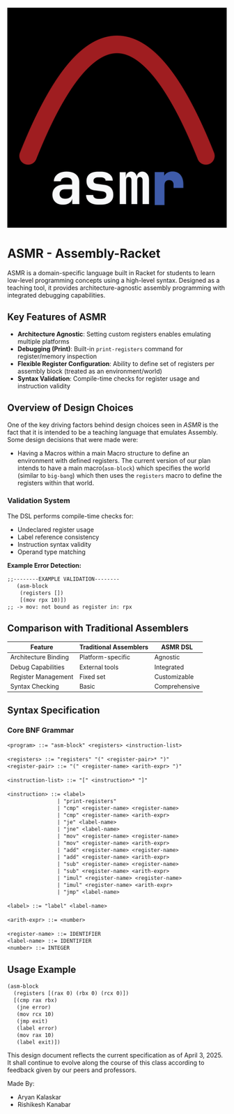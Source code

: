 ![alt text](logo.png "ASMR Logo")

# ASMR - Assembly-Racket

ASMR is a domain-specific language built in Racket for students
to learn low-level programming concepts using a high-level syntax.
Designed as a teaching tool, it provides architecture-agnostic assembly programming with integrated
debugging capabilities.

## Key Features of ASMR

- **Architecture Agnostic**: Setting custom registers enables emulating multiple platforms
- **Debugging (Print)**: Built-in `print-registers` command for register/memory inspection
- **Flexible Register Configuration**: Ability to define set of registers per assembly block
  (treated as an environment/world)
- **Syntax Validation**: Compile-time checks for register usage and instruction validity

## Overview of Design Choices

One of the key driving factors behind design choices seen in _ASMR_ is
the fact that it is intended to be a teaching language that emulates
Assembly. Some design decisions that were made were:

- Having a Macros within a main Macro structure to define an environment
  with defined registers. The current version of our plan intends to have
  a main macro(`asm-block`) which specifies the world (similar to `big-bang`)
  which then uses the `registers` macro to define the registers within that world.

### Validation System

The DSL performs compile-time checks for:

- Undeclared register usage
- Label reference consistency
- Instruction syntax validity
- Operand type matching

**Example Error Detection:**

```racket
;;--------EXAMPLE VALIDATION--------
   (asm-block
    (registers [])
    [(mov rpx 10)])
;; -> mov: not bound as register in: rpx
```

## Comparison with Traditional Assemblers

| Feature              | Traditional Assemblers | ASMR DSL      |
| -------------------- | ---------------------- | ------------- |
| Architecture Binding | Platform-specific      | Agnostic      |
| Debug Capabilities   | External tools         | Integrated    |
| Register Management  | Fixed set              | Customizable  |
| Syntax Checking      | Basic                  | Comprehensive |

## Syntax Specification

### Core BNF Grammar

```racket
<program> ::= "asm-block" <registers> <instruction-list>

<registers> ::= "registers" "(" <register-pair>* ")"
<register-pair> ::= "(" <register-name> <arith-expr> ")"

<instruction-list> ::= "[" <instruction>* "]"

<instruction> ::= <label>
                | "print-registers"
                | "cmp" <register-name> <register-name>
                | "cmp" <register-name> <arith-expr>
                | "je" <label-name>
                | "jne" <label-name>
                | "mov" <register-name> <register-name>
                | "mov" <register-name> <arith-expr>
                | "add" <register-name> <register-name>
                | "add" <register-name> <arith-expr>
                | "sub" <register-name> <register-name>
                | "sub" <register-name> <arith-expr>
                | "imul" <register-name> <register-name>
                | "imul" <register-name> <arith-expr>
                | "jmp" <label-name>

<label> ::= "label" <label-name>

<arith-expr> ::= <number>

<register-name> ::= IDENTIFIER
<label-name> ::= IDENTIFIER
<number> ::= INTEGER
```

## Usage Example

```racket
(asm-block
  (registers [(rax 0) (rbx 0) (rcx 0)])
  [(cmp rax rbx)
   (jne error)
   (mov rcx 10)
   (jmp exit)
   (label error)
   (mov rax 10)
   (label exit)])
```

This design document reflects the current specification as of April 3, 2025.
It shall continue to evolve along the course of this class according to feedback
given by our peers and professors.

Made By:

- Aryan Kalaskar
- Rishikesh Kanabar
